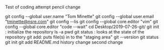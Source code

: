 Test of coding
attempt
pencil change 

  git config --global user.name "Tom Minette"
  git config --global user.email "tminette@nsre.com"
  git config --lis
  git config --global core.editor "vim"
  git config --global core.editor "code --wait"
  cd Desktop/2019-07-26-git/
  git init  : initialize the repository
  ls -a
  pwd
  git status : looks at the state of the repository
  git add: puts file(s) in to the "staging area"
  git --version
  git status
  git init
  git add README.md
  history
change
second change
